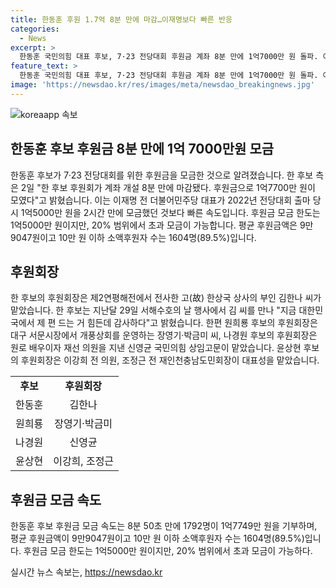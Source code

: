 ```yaml
---
title: 한동훈 후원 1.7억 8분 만에 마감…이재명보다 빠른 반응
categories:
  - News
excerpt: >
  한동훈 국민의힘 대표 후보, 7·23 전당대회 후원금 계좌 8분 만에 1억7000만 원 돌파. 이전 이재명 전 더불어민주당 대표의 기록을 뛰어넘어, 1792명이 8분 50초 만에 1억7749만 원 기부. 후원금액 평균 9만9047원, 소액후원자수 1604명. 후원회장은 고 한상국 상사의 부인 김한나 씨. 요약문에서는 한 후보의 초고속 후원금 모금에 대한 혁신적인 기록과 후원자의 평균 후원금액, 후원자수, 그리고 후원회장의 소개 등을 포함하여 클릭 유도가 필요합니다.
feature_text: >
  한동훈 국민의힘 대표 후보, 7·23 전당대회 후원금 계좌 8분 만에 1억7000만 원 돌파. 이전 이재명 전 더불어민주당 대표의 기록을 뛰어넘어, 1792명이 8분 50초 만에 1억7749만 원 기부. 후원금액 평균 9만9047원, 소액후원자수 1604명. 후원회장은 고 한상국 상사의 부인 김한나 씨. 요약문에서는 한 후보의 초고속 후원금 모금에 대한 혁신적인 기록과 후원자의 평균 후원금액, 후원자수, 그리고 후원회장의 소개 등을 포함하여 클릭 유도가 필요합니다.
image: 'https://newsdao.kr/res/images/meta/newsdao_breakingnews.jpg'
---
```


<p><img src="https://newsdao.kr/res/images/meta/newsdao_breakingnews.jpg" alt="koreaapp 속보" /></p>

<h2 data-ke-size="size26">한동훈 후보 후원금 8분 만에 1억 7000만원 모금</h2>

<p data-ke-size="size16">한동훈 후보가 7·23 전당대회를 위한 후원금을 모금한 것으로 알려졌습니다. 한 후보 측은 2일 "한 후보 후원회가 계좌 개설 8분 만에 마감됐다. 후원금으로 1억7700만 원이 모였다"고 밝혔습니다. 이는 이재명 전 더불어민주당 대표가 2022년 전당대회 출마 당시 1억5000만 원을 2시간 만에 모금했던 것보다 빠른 속도입니다. 후원금 모금 한도는 1억5000만 원이지만, 20% 범위에서 초과 모금이 가능합니다. 평균 후원금액은 9만9047원이고 10만 원 이하 소액후원자 수는 1604명(89.5%)입니다.</p>

<h2 data-ke-size="size26">후원회장</h2>

<p data-ke-size="size16">한 후보의 후원회장은 제2연평해전에서 전사한 고(故) 한상국 상사의 부인 김한나 씨가 맡았습니다. 한 후보는 지난달 29일 서해수호의 날 행사에서 김 씨를 만나 "지금 대한민국에서 제 편 드는 거 힘든데 감사하다"고 밝혔습니다. 한편 원희룡 후보의 후원회장은 대구 서문시장에서 개풍상회를 운영하는 장영기·박금미 씨, 나경원 후보의 후원회장은 원로 배우이자 재선 의원을 지낸 신영균 국민의힘 상임고문이 맡았습니다. 윤상현 후보의 후원회장은 이강희 전 의원, 조정근 전 재인천충남도민회장이 대표성을 맡았습니다.</p>

<table>
<tbody>
<tr>
<td style="text-align: center; height: 17px;"><b>후보</b></td>
<td style="text-align: center; height: 17px;"><b>후원회장</b></td>
</tr>
<tr>
<td style="text-align: center; height: 17px;">한동훈</td>
<td style="text-align: center; height: 17px;">김한나</td>
</tr>
<tr>
<td style="text-align: center; height: 17px;">원희룡</td>
<td style="text-align: center; height: 17px;">장영기·박금미</td>
</tr>
<tr>
<td style="text-align: center; height: 17px;">나경원</td>
<td style="text-align: center; height: 17px;">신영균</td>
</tr>
<tr>
<td style="text-align: center; height: 17px;">윤상현</td>
<td style="text-align: center; height: 17px;">이강희, 조정근</td>
</tr>
</tbody>
</table>

<h2 data-ke-size="size26">후원금 모금 속도</h2>

<p data-ke-size="size16">한동훈 후보 후원금 모금 속도는 8분 50초 만에 1792명이 1억7749만 원을 기부하며, 평균 후원금액이 9만9047원이고 10만 원 이하 소액후원자 수는 1604명(89.5%)입니다. 후원금 모금 한도는 1억5000만 원이지만, 20% 범위에서 초과 모금이 가능하다.</p>
실시간 뉴스 속보는, <a href="https://newsdao.kr" rel="dofollow">https://newsdao.kr</a>


